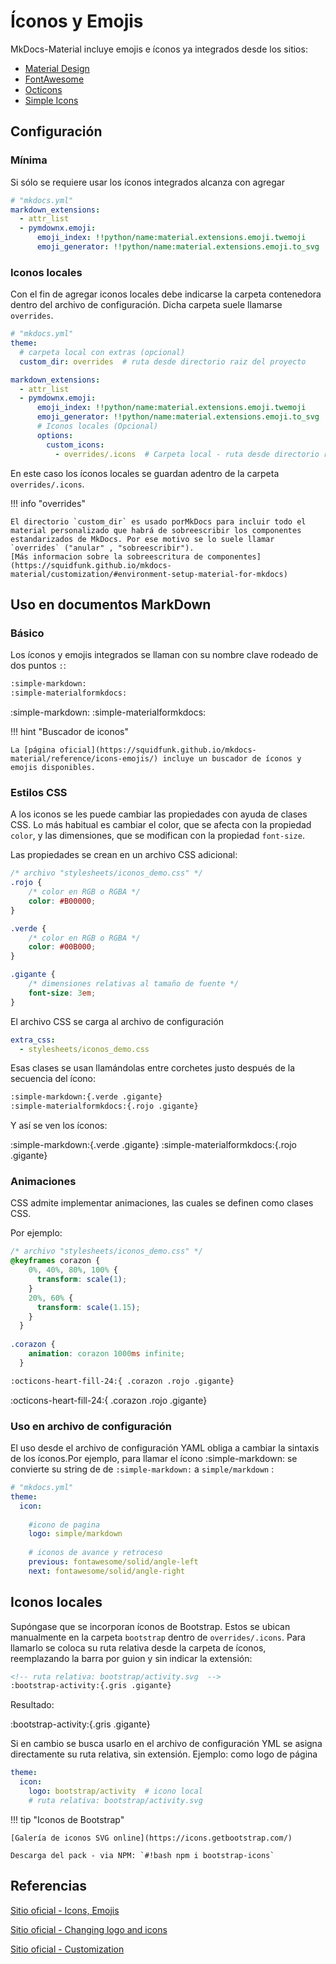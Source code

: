 

# Íconos y Emojis


MkDocs-Material incluye emojis e íconos ya integrados desde los sitios:


- [Material Design](https://materialdesignicons.com/)
- [FontAwesome](https://fontawesome.com/search?m=free)
- [Octicons](https://octicons.github.com/)
- [Simple Icons](https://simpleicons.org/)


## Configuración 

### Mínima

Si sólo se requiere usar los íconos integrados alcanza con agregar

``` yaml title="Iconos - Habilitación"
# "mkdocs.yml"
markdown_extensions:
  - attr_list
  - pymdownx.emoji:
      emoji_index: !!python/name:material.extensions.emoji.twemoji
      emoji_generator: !!python/name:material.extensions.emoji.to_svg
```

### Iconos locales

Con el fin de agregar iconos locales debe indicarse la carpeta contenedora dentro del archivo de configuración. Dicha carpeta suele llamarse `overrides`.

``` yaml title="Iconos - Habilitación (con iconos locales)" hl_lines="4 12-14"
# "mkdocs.yml"
theme: 
  # carpeta local con extras (opcional)
  custom_dir: overrides  # ruta desde directorio raiz del proyecto

markdown_extensions:
  - attr_list
  - pymdownx.emoji:
      emoji_index: !!python/name:material.extensions.emoji.twemoji
      emoji_generator: !!python/name:material.extensions.emoji.to_svg
      # Iconos locales (Opcional)
      options:
        custom_icons:
          - overrides/.icons  # Carpeta local - ruta desde directorio raiz del proyecto
```

En este caso los íconos locales se guardan adentro de la carpeta `overrides/.icons`.

!!! info "overrides"

    El directorio `custom_dir` es usado porMkDocs para incluir todo el material personalizado que habrá de sobreescribir los componentes estandarizados de MkDocs. Por ese motivo se lo suele llamar `overrides` ("anular" , "sobreescribir").
    [Más informacion sobre la sobreescritura de componentes](https://squidfunk.github.io/mkdocs-material/customization/#environment-setup-material-for-mkdocs)



## Uso en documentos MarkDown

### Básico

Los íconos y emojis integrados se llaman con su nombre clave rodeado de dos puntos `:`:

```md title="Iconos"
:simple-markdown:
:simple-materialformkdocs: 
```

:simple-markdown:
:simple-materialformkdocs: 


!!! hint "Buscador de iconos"

    La [página oficial](https://squidfunk.github.io/mkdocs-material/reference/icons-emojis/) incluye un buscador de íconos y emojis disponibles.


### Estilos CSS

A los iconos se les puede cambiar las propiedades con ayuda de clases CSS. Lo más habitual es cambiar el color, que se afecta con la propiedad `color`, y las dimensiones, que se modifican con  la propiedad `font-size`.

Las propiedades se crean en un archivo CSS adicional:


```css title="Clases CSS"
/* archivo "stylesheets/iconos_demo.css" */
.rojo {
    /* color en RGB o RGBA */
    color: #B00000;
}

.verde {
    /* color en RGB o RGBA */
    color: #00B000;
}

.gigante {
    /* dimensiones relativas al tamaño de fuente */
    font-size: 3em;     
}
```

El archivo CSS se carga al archivo de configuración

``` yaml
extra_css:
  - stylesheets/iconos_demo.css
```


Esas clases se usan llamándolas entre corchetes justo después de la secuencia del ícono:

```md title="Iconos con propiedades CSS"
:simple-markdown:{.verde .gigante}
:simple-materialformkdocs:{.rojo .gigante}
```

Y así se ven los íconos:

:simple-markdown:{.verde .gigante}
:simple-materialformkdocs:{.rojo .gigante}




### Animaciones

CSS admite implementar animaciones, las cuales se definen como clases CSS.

Por ejemplo:

```css title="Animacion CSS"
/* archivo "stylesheets/iconos_demo.css" */
@keyframes corazon {
    0%, 40%, 80%, 100% {
      transform: scale(1);
    }
    20%, 60% {
      transform: scale(1.15);
    }
  }
  
.corazon {
    animation: corazon 1000ms infinite;
  }
```


```md title="Icono animado"
:octicons-heart-fill-24:{ .corazon .rojo .gigante}
```

:octicons-heart-fill-24:{ .corazon .rojo .gigante}



### Uso en archivo de configuración

El uso desde el archivo de configuración YAML obliga a cambiar la sintaxis de los íconos.Por ejemplo, para llamar el ícono :simple-markdown: se convierte su string de de `:simple-markdown:` a `simple/markdown` :




``` yaml title="Uso en YAML - Icono de página" hl_lines="6  9 10"
# "mkdocs.yml"
theme: 
  icon:
    
    #icono de pagina
    logo: simple/markdown  
    
    # iconos de avance y retroceso 
    previous: fontawesome/solid/angle-left
    next: fontawesome/solid/angle-right

```


## Iconos locales

Supóngase que se incorporan íconos de Bootstrap. Estos se ubican  manualmente en la carpeta `bootstrap` dentro de  `overrides/.icons`. Para llamarlo se coloca su ruta relativa desde la carpeta de íconos, reemplazando la barra por guion y sin indicar la extensión:

``` md title="Icono local en MD - Activity de Bootstrap" hl_lines="2"
<!-- ruta relativa: bootstrap/activity.svg  -->
:bootstrap-activity:{.gris .gigante} 
```

Resultado:

:bootstrap-activity:{.gris .gigante}

Si en cambio se busca usarlo en el archivo de configuración YML se asigna directamente su ruta relativa, sin extensión. Ejemplo: como logo de página 

``` yaml title="Icono de logo - Activity de Bootstrap" hl_lines="3"
theme: 
  icon:
    logo: bootstrap/activity  # icono local 
    # ruta relativa: bootstrap/activity.svg 

```


!!! tip "Iconos de Bootstrap"

    [Galería de iconos SVG online](https://icons.getbootstrap.com/)

    Descarga del pack - via NPM: `#!bash npm i bootstrap-icons`     


## Referencias

[Sitio oficial - Icons, Emojis](https://squidfunk.github.io/mkdocs-material/reference/icons-emojis/)


[Sitio oficial - Changing logo and icons](https://squidfunk.github.io/mkdocs-material/setup/changing-the-logo-and-icons)


[Sitio oficial - Customization ](https://squidfunk.github.io/mkdocs-material/customization/#environment-setup-material-for-mkdocs)